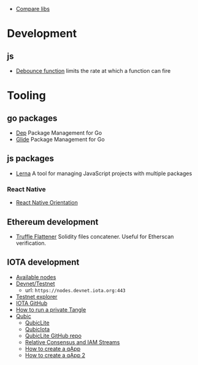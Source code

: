 - [Compare libs](libhunt.com)

# Development

## js

- [Debounce function](https://davidwalsh.name/javascript-debounce-function) limits the rate at which a function can fire

# Tooling

## go packages

- [Dep](https://github.com/golang/dep) Package Management for Go
- [Glide](https://glide.sh/) Package Management for Go

## js packages

- [Lerna](https://lernajs.io/) A tool for managing JavaScript projects with multiple packages

### React Native

- [React Native Orientation](https://www.npmjs.com/package/react-native-orientation)

## Ethereum development

- [Truffle Flattener](https://github.com/nomiclabs/truffle-flattener) Solidity files concatener. Useful for Etherscan verification.

## IOTA development

- [Available nodes](https://iota.dance/)
- [Devnet/Testnet](https://nodes.devnet.iota.org:443)
  - url: `https://nodes.devnet.iota.org:443`
- [Testnet explorer](https://devnet.thetangle.org/)
- [IOTA GitHub](https://github.com/iotaledger)
- [How to run a private Tangle](https://github.com/iotaledger/compass/blob/master/docs/HOWTO_private_tangle.md)
- [Qubic](https://qubic.iota.org/)
  - [QubicLite](http://qubiclite.org/)
  - [QubicIota](https://qubiota.com/)
  - [QubicLite GitHub repo](https://github.com/qubiclite)
  - [Relative Consensus and IAM Streams](https://medium.com/@micro_hash/qubic-lite-explained-an-introduction-to-relative-consensus-and-iam-streams-523a780f7784)
  - [How to create a qApp](http://qame.org/create)
  - [How to create a qApp 2](https://ecosystem.iota.org/tutorials/how-to-create-your-own-qapp-with-qubiclite)
